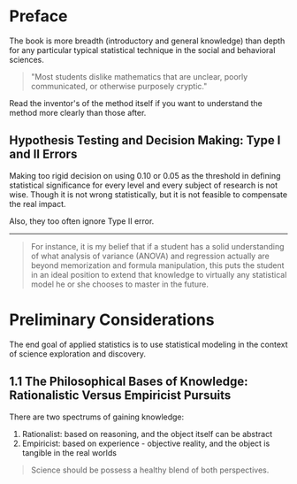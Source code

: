 # Preface

The book is more breadth (introductory and general knowledge) than depth for any particular typical statistical technique in the social and behavioral sciences.

> "Most students dislike mathematics that are unclear, poorly communicated, or otherwise purposely cryptic."

Read the inventor's of the method itself if you want to understand the method more clearly than those after.

## Hypothesis Testing and Decision Making: Type I and II Errors

Making too rigid decision on using 0.10 or 0.05 as the threshold in defining statistical significance for every level and every subject of research is not wise. Though it is not wrong statistically, but it is not feasible to compensate the real impact.

Also, they too often ignore Type II error.

---

> For instance, it is my belief that if a student has a solid understanding of what analysis of variance (ANOVA) and regression actually are beyond memorization and formula manipulation, this puts the student in an ideal position to extend that knowledge to virtually any statistical model he or she chooses to master in the future.

# Preliminary Considerations

The end goal of applied statistics is to use statistical modeling in the context of science exploration and discovery.

## 1.1 The Philosophical Bases of Knowledge: Rationalistic Versus Empiricist Pursuits

There are two spectrums of gaining knowledge:

1. Rationalist: based on reasoning, and the object itself can be abstract
2. Empiricist: based on experience - objective reality, and the object is tangible in the real worlds

> Science should be possess a healthy blend of both perspectives.

